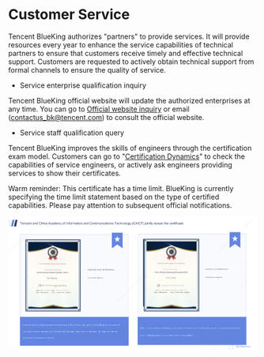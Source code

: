 # Customer Service

Tencent BlueKing authorizes "partners" to provide services. It will provide resources every year to enhance the service capabilities of technical partners to ensure that customers receive timely and effective technical support. Customers are requested to actively obtain technical support from formal channels to ensure the quality of service.

- Service enterprise qualification inquiry

Tencent BlueKing official website will update the authorized enterprises at any time. You can go to [Official website inquiry](https://bk.tencent.com/cooperation_partner/) or email (contactus_bk@tencent.com) to consult the official website.

- Service staff qualification query

Tencent BlueKing improves the skills of engineers through the certification exam model. Customers can go to "[Certification Dynamics](https://bk.tencent.com/training_exam/)" to check the capabilities of service engineers, or actively ask engineers providing services to show their certificates.

Warm reminder: This certificate has a time limit. BlueKing is currently specifying the time limit statement based on the type of certified capabilities. Please pay attention to subsequent official notifications.

![Certificate](../assets/zhengshu.png)